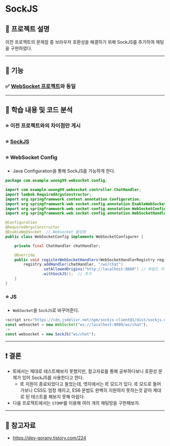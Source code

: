 # SockJS

## :pencil: 프로젝트 설명

이전 프로젝트의 문제점 중 브라우저 호환성을 해결하기 위해 SockJS를 추가하여 채팅을 구현하였다.

---

## :gift: 기능

### :white_check_mark: [WebSocket 프로젝트](https://github.com/woong99/chat/tree/master/websocket)와 동일

---

## :green_book: 학습 내용 및 코드 분석

### :star: 이전 프로젝트와의 차이점만 게시

### :star: [SockJS](https://github.com/woong99/Note/blob/master/Spring%2BSpringBoot/SockJS.md)

### :star: WebSocket Config

- Java Configuration을 통해 SockJS를 가능하게 한다.

```java
package com.example.woong99.websocket.config;

import com.example.woong99.websocket.controller.ChatHandler;
import lombok.RequiredArgsConstructor;
import org.springframework.context.annotation.Configuration;
import org.springframework.web.socket.config.annotation.EnableWebSocket;
import org.springframework.web.socket.config.annotation.WebSocketConfigurer;
import org.springframework.web.socket.config.annotation.WebSocketHandlerRegistry;

@Configuration
@RequiredArgsConstructor
@EnableWebSocket  // Websocket 활성화
public class WebSocketConfig implements WebSocketConfigurer {

    private final ChatHandler chatHandler;

    @Override
    public void registerWebSocketHandlers(WebSocketHandlerRegistry registry) {
        registry.addHandler(chatHandler, "/ws/chat")
                .setAllowedOrigins("http://localhost:8080") // 와일드 카드는 보안성에 안좋으므로, 직접 지정해준다. TODO : CORS에 대해서는 추후 공부해서 정리하기
                .withSockJS();  // 추가
    }
}
```

### :star: JS

- `WebSocket`을 `SockJS`로 바꾸어준다.

```javascript
<script src="https://cdn.jsdelivr.net/npm/sockjs-client@1/dist/sockjs.min.js"></script> //sockJS 라이브러리 추가
const websocket = new WebSocket("ws://localhost:8080/ws/chat");
->
const websocket = new SockJS("ws/chat");
```

---

## :exclamation: 결론

- IE에서는 제대로 테스트해보지 못했지만, 참고자료를 통해 공부하다보니 호환성 문제가 있어 SockJS를 사용한다고 한다.
    - IE 지원이 종료되었다고 들었는데, 엣지에서는 IE 모드가 있다. IE 모드로 들어가보니 CSS도 엄청 깨지고, ES6 문법도 완벽히 지원하지 못하는것 같아 제대로 된 테스트를 해보지 못해 아쉽다.
- 다음 프로젝트에서는 `STOMP`를 이용해 여러 개의 채팅방을 구현해보자.

---

## :bell: 참고자료

- https://dev-gorany.tistory.com/224